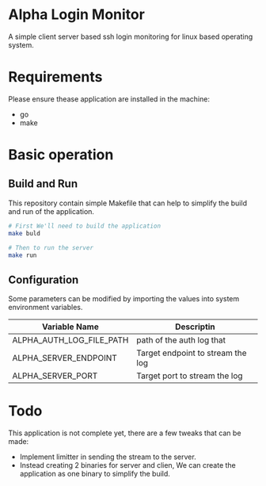 # Alpha Login Monitor

A simple client server based ssh login monitoring for linux based operating system.

# Requirements

Please ensure thease application are installed in the machine:
- go
- make

# Basic operation
## Build and Run
This repository contain simple Makefile that can help to simplify the build and run of the application.

```bash
# First We'll need to build the application 
make buld

# Then to run the server
make run
```
## Configuration

Some parameters can be modified by importing the values into system environment variables.

| Variable Name  	        | Descriptin                        |
|---	                    |---	                            |
| ALPHA_AUTH_LOG_FILE_PATH  | path of the auth log that         |
| ALPHA_SERVER_ENDPOINT  	| Target endpoint to stream the log |
| ALPHA_SERVER_PORT  	    | Target port to stream the log     |

# Todo

This application is not complete yet, there are a few tweaks that can be made:

- Implement limitter in sending the stream to the server.
- Instead creating 2 binaries for server and clien, We can create the application as one binary to simplify the build. 
